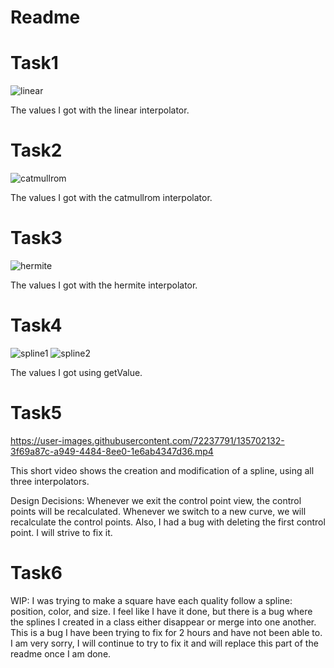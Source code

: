 # Readme

# Task1
![linear](https://user-images.githubusercontent.com/72237791/135702004-833f7023-7bd9-41da-9278-c81ddb38e9ad.png)

The values I got with the linear interpolator.

# Task2
![catmullrom](https://user-images.githubusercontent.com/72237791/135702015-6d2bc653-c3ca-4aa4-89ae-69c604009c04.png)

The values I got with the catmullrom interpolator.

# Task3
![hermite](https://user-images.githubusercontent.com/72237791/135702025-aa830bd2-d81e-487c-a0e8-01cb87460ac8.png)

The values I got with the hermite interpolator.

# Task4
![spline1](https://user-images.githubusercontent.com/72237791/135702031-153fa6f4-a6a2-44f5-b6da-71e50f81f6b9.png)
![spline2](https://user-images.githubusercontent.com/72237791/135702034-7a5a3e93-819f-4b9e-a471-56f0dedfc4a2.png)

The values I got using getValue.

# Task5
https://user-images.githubusercontent.com/72237791/135702132-3f69a87c-a949-4484-8ee0-1e6ab4347d36.mp4

This short video shows the creation and modification of a spline, using all three interpolators.

Design Decisions:
Whenever we exit the control point view, the control points will be recalculated. Whenever we switch to a new curve, we will recalculate the control points. Also, I had a bug with deleting the first control point. I will strive to fix it.

# Task6
WIP: I was trying to make a square have each quality follow a spline: position, color, and size. I feel like I have it done, but there is a bug where the splines I created in a class either disappear or merge into one another. This is a bug I have been trying to fix for 2 hours and have not been able to. I am very sorry, I will continue to try to fix it and will replace this part of the readme once I am done.

